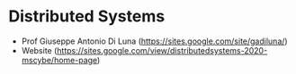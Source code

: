 # Distributed Systems

- Prof Giuseppe Antonio Di Luna (https://sites.google.com/site/gadiluna/)
- Website (https://sites.google.com/view/distributedsystems-2020-mscybe/home-page)
